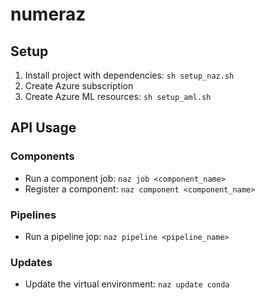 # numeraz

## Setup
1. Install project with dependencies: `sh setup_naz.sh`
1. Create Azure subscription
1. Create Azure ML resources: `sh setup_aml.sh`

## API Usage

### Components
- Run a component job: `naz job <component_name>`
- Register a component: `naz component <component_name>`

### Pipelines
- Run a pipeline jop: `naz pipeline <pipeline_name>`

### Updates
- Update the virtual environment: `naz update conda`
